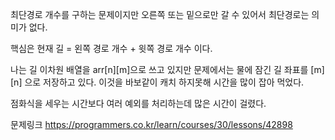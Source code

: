
최단경로 개수를 구하는 문제이지만
오른쪽 또는 밑으로만 갈 수 있어서 최단경로는 의미가 없다.

핵심은
현재 길 = 왼쪽 경로 개수 +  윗쪽 경로 개수 
이다.

나는 길 이차원 배열을 arr[n][m]으로 쓰고 있지만 
문제에서는  물에 잠긴 길 좌표를 [m][n] 으로 저장하고 있다.
이것을 바보같이 캐치 하지못해 시간을 많이 잡아 먹었다.

점화식을 세우는 시간보다 여러 예외를 처리하는데 많은 시간이 걸렸다.


문제링크
https://programmers.co.kr/learn/courses/30/lessons/42898